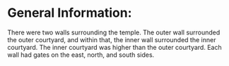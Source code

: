 # General Information:

There were two walls surrounding the temple. The outer wall surrounded the outer courtyard, and within that, the inner wall surrounded the inner courtyard. The inner courtyard was higher than the outer courtyard. Each wall had gates on the east, north, and south sides.